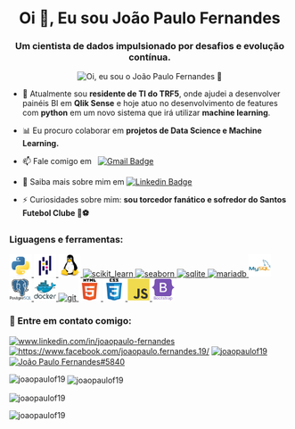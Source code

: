 <h1 align="center">Oi 👋, Eu sou João Paulo Fernandes</h1>
<h3 align="center">Um cientista de dados impulsionado por desafios e evolução contínua.</h3>

<p align="center">
  <img src="https://github.com/joaopaulof19/joaopaulof19/raw/main/assets/header-github.gif" alt="Oi, eu sou o João Paulo Fernandes 👋 ">
</p>

<!--
How to make this gif ?
I made my with https://codesandbox.io/s/github-profile-2ijk7
Then i recorded my screen to gif on Mac with Quicktime  and save result to [assets/github.mov](assets/github.mov)
This [gist](https://gist.github.com/tskaggs/6394639) help me to create a dedicated command that convert MOV to GIF.
Type this command `make generate-gif` to generate [assets/github.gif](assets/github.gif)
By: Mathieu Ledru (matyo91) 
-->


- 🔭 Atualmente sou **residente de TI do TRF5**, onde ajudei a desenvolver painéis BI em **Qlik Sense** e hoje atuo no desenvolvimento de features com **python** em um novo sistema que irá utilizar **machine learning**.

- 📊 Eu procuro colaborar em **projetos de Data Science e Machine Learning.**

- 📫 Fale comigo em &nbsp;
[![Gmail Badge](https://img.shields.io/badge/-jpocf19@gmail.com-c14438?style=flat-square&logo=Gmail&logoColor=white&link=mailto:jpocf19@gmail.com.com)](mailto:jpocf19@gmail.com)

- 📄 Saiba mais sobre mim em [![Linkedin Badge](https://img.shields.io/badge/-João_Paulo_Fernandes-blue?style=flat-square&logo=Linkedin&logoColor=white&link=https://www.linkedin.com/in/tgmarinho/)](https://www.linkedin.com/in/joaopaulo-fernandes) &nbsp;

- ⚡ Curiosidades sobre mim: **sou torcedor fanático e sofredor do Santos Futebol Clube 🐋⚽**



<h3 align="left">Liguagens e ferramentas:</h3>
<p align="left"> <a href="https://www.python.org" target="_blank" rel="noreferrer"> <img src="https://raw.githubusercontent.com/devicons/devicon/master/icons/python/python-original.svg" alt="python" width="40" height="40"/> </a> <a href="https://pandas.pydata.org/" target="_blank" rel="noreferrer"> <img src="https://raw.githubusercontent.com/devicons/devicon/2ae2a900d2f041da66e950e4d48052658d850630/icons/pandas/pandas-original.svg" alt="pandas" width="40" height="40"/> </a> <a href="https://www.linux.org/" target="_blank" rel="noreferrer"> <img src="https://raw.githubusercontent.com/devicons/devicon/master/icons/linux/linux-original.svg" alt="linux" width="40" height="40"/> </a> <a href="https://scikit-learn.org/" target="_blank" rel="noreferrer"> <img src="https://upload.wikimedia.org/wikipedia/commons/0/05/Scikit_learn_logo_small.svg" alt="scikit_learn" width="40" height="40"/> </a> <a href="https://seaborn.pydata.org/" target="_blank" rel="noreferrer"> <img src="https://seaborn.pydata.org/_images/logo-mark-lightbg.svg" alt="seaborn" width="40" height="40"/> </a> <a href="https://www.sqlite.org/" target="_blank" rel="noreferrer"> <img src="https://www.vectorlogo.zone/logos/sqlite/sqlite-icon.svg" alt="sqlite" width="40" height="40"/> </a>   <a href="https://mariadb.org/" target="_blank" rel="noreferrer"> <img src="https://www.vectorlogo.zone/logos/mariadb/mariadb-icon.svg" alt="mariadb" width="40" height="40"/> </a> <a href="https://www.mysql.com/" target="_blank" rel="noreferrer"> <img src="https://raw.githubusercontent.com/devicons/devicon/master/icons/mysql/mysql-original-wordmark.svg" alt="mysql" width="40" height="40"/> </a>  <a href="https://www.postgresql.org" target="_blank" rel="noreferrer"> <img src="https://raw.githubusercontent.com/devicons/devicon/master/icons/postgresql/postgresql-original-wordmark.svg" alt="postgresql" width="40" height="40"/> </a>  <a href="https://www.docker.com/" target="_blank" rel="noreferrer"> <img src="https://raw.githubusercontent.com/devicons/devicon/master/icons/docker/docker-original-wordmark.svg" alt="docker" width="40" height="40"/> </a> <a href="https://git-scm.com/" target="_blank" rel="noreferrer"> <img src="https://www.vectorlogo.zone/logos/git-scm/git-scm-icon.svg" alt="git" width="40" height="40"/> </a>  <a href="https://www.w3.org/html/" target="_blank" rel="noreferrer"> <img src="https://raw.githubusercontent.com/devicons/devicon/master/icons/html5/html5-original-wordmark.svg" alt="html5" width="40" height="40"/> </a> <a href="https://www.w3schools.com/css/" target="_blank" rel="noreferrer"> <img src="https://raw.githubusercontent.com/devicons/devicon/master/icons/css3/css3-original-wordmark.svg" alt="css3" width="40" height="40"/> </a> <a href="https://developer.mozilla.org/en-US/docs/Web/JavaScript" target="_blank" rel="noreferrer"> <img src="https://raw.githubusercontent.com/devicons/devicon/master/icons/javascript/javascript-original.svg" alt="javascript" width="40" height="40"/> </a>
<a href="https://getbootstrap.com" target="_blank" rel="noreferrer"> <img src="https://raw.githubusercontent.com/devicons/devicon/master/icons/bootstrap/bootstrap-plain-wordmark.svg" alt="bootstrap" width="40" height="40"/> </a></p>


<h3 align="left">🔗 Entre em contato comigo:</h3>
<p align="left">
<a href="https://linkedin.com/in/www.linkedin.com/in/joaopaulo-fernandes" target="blank"><img align="center" src="https://raw.githubusercontent.com/rahuldkjain/github-profile-readme-generator/master/src/images/icons/Social/linked-in-alt.svg" alt="www.linkedin.com/in/joaopaulo-fernandes" height="30" width="40" /></a>
<a href="https://fb.com/https://www.facebook.com/joaopaulo.fernandes.19/" target="blank"><img align="center" src="https://raw.githubusercontent.com/rahuldkjain/github-profile-readme-generator/master/src/images/icons/Social/facebook.svg" alt="https://www.facebook.com/joaopaulo.fernandes.19/" height="30" width="40" /></a>
<a href="https://instagram.com/joaopaulof19" target="blank"><img align="center" src="https://raw.githubusercontent.com/rahuldkjain/github-profile-readme-generator/master/src/images/icons/Social/instagram.svg" alt="joaopaulof19" height="30" width="40" /></a>
<a href="https://discord.gg/João Paulo Fernandes#5840" target="blank"><img align="center" src="https://raw.githubusercontent.com/rahuldkjain/github-profile-readme-generator/master/src/images/icons/Social/discord.svg" alt="João Paulo Fernandes#5840" height="30" width="40" /></a>
</p>


<p><img align="left" src="https://github-readme-stats.vercel.app/api/top-langs?username=joaopaulof19&show_icons=true&locale=en&layout=compact" alt="joaopaulof19" /></p>

<p>&nbsp;<img align="center" src="https://github-readme-stats.vercel.app/api?username=joaopaulof19&show_icons=true&locale=en" alt="joaopaulof19" /></p>

<p><img align="center" src="https://github-readme-streak-stats.herokuapp.com/?user=joaopaulof19&" alt="joaopaulof19" /></p>

<p align="left"> <img src="https://komarev.com/ghpvc/?username=joaopaulof19&label=Profile%20views&color=0e75b6&style=flat" alt="joaopaulof19" /> </p>
<!--

-->


